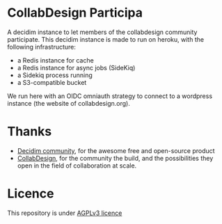 # CollabDesign Participa

A decidim instance to let members of the collabdesign community participate.
This decidim instance is made to run on heroku, with the following infrastructure: 

* a Redis instance for cache
* a Redis instance for async jobs (SideKiq)
* a Sidekiq process running
* a S3-compatible bucket

We run here with an OIDC omniauth strategy to connect to a wordpress instance (the website of collabdesign.org).

# Thanks

* [Decidim community](https://decidim.org), for the awesome free and open-source product
* [CollabDesign](https://collabdesign.org), for the community the build, and the possibilities they open in the field of collaboration at scale.

# Licence
This repository is under [AGPLv3 licence](https://choosealicense.com/licenses/agpl-3.0/)